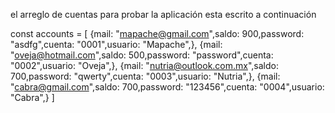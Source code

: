 el arreglo de cuentas para probar la aplicación esta escrito a continuación 

const accounts = [
  {mail: "mapache@gmail.com",saldo: 900,password: "asdfg",cuenta: "0001",usuario: "Mapache",},
  {mail: "oveja@hotmail.com",saldo: 500,password: "password",cuenta: "0002",usuario: "Oveja",},
  {mail: "nutria@outlook.com.mx",saldo: 700,password: "qwerty",cuenta: "0003",usuario: "Nutria",},
  {mail: "cabra@gmail.com",saldo: 700,password: "123456",cuenta: "0004",usuario: "Cabra",}
]
